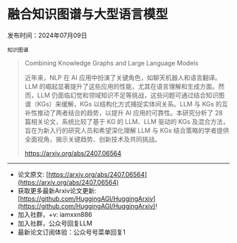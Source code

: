 # 融合知识图谱与大型语言模型
发布时间：2024年07月09日

`知识图谱`
> Combining Knowledge Graphs and Large Language Models
>
> 近年来，NLP 在 AI 应用中扮演了关键角色，如聊天机器人和语言翻译。LLM 的崛起显著提升了这些应用的性能，尤其在语言理解和生成方面。然而，LLM 仍面临幻觉和领域知识不足等挑战，这些问题可通过结合知识图谱（KGs）来缓解，KGs 以结构化方式捕捉实体间关系。LLM 与 KGs 的互补性推动了两者结合的趋势，以提升 AI 应用的可靠性。本研究分析了 28 篇相关论文，系统比较了基于 KG 的 LLM、LLM 驱动的 KGs 及混合方法，旨在为新入行的研究人员和希望深化理解 LLM 与 KGs 结合策略的学者提供全面视角，揭示关键趋势、创新技术及共同挑战。
>
> https://arxiv.org/abs/2407.06564


<hr />

- 论文原文: [https://arxiv.org/abs/2407.06564](https://arxiv.org/abs/2407.06564)
- 获取更多最新Arxiv论文更新: [https://github.com/HuggingAGI/HuggingArxiv](https://github.com/HuggingAGI/HuggingArxiv)!
- 加入社群，+v: iamxxn886
- 加入社群，公众号回复LLM
- 最新论文订阅体验：公众号号菜单回复1